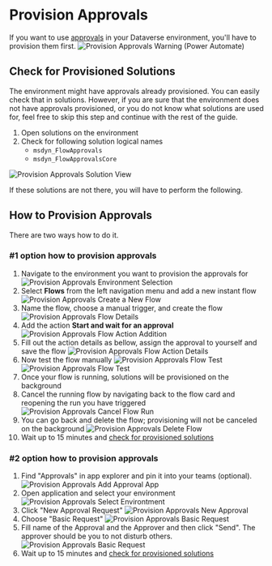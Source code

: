 # Provision Approvals
If you want to use [approvals](https://docs.microsoft.com/en-us/connectors/approvals/) in your Dataverse environment, you'll have to provision them first. 
![Provision Approvals Warning (Power Automate)](/.attachments/en/customizer-guide/modules/people/provision-approvals/provision-approvals-warning.png)

## Check for Provisioned Solutions
The environment might have approvals already provisioned. You can easily check that in solutions. However, if you are sure that the environment does not have approvals provisioned, or you do not know what solutions are used for, feel free to skip this step and continue with the rest of the guide.

1. Open solutions on the environment
1. Check for following solution logical names
   - `msdyn_FlowApprovals`
   - `msdyn_FlowApprovalsCore`

![Provision Approvals Solution View](/.attachments/en/customizer-guide/modules/people/provision-approvals/provision-approvals-solution-view.png)

If these solutions are not there, you will have to perform the following.

## How to Provision Approvals
There are two ways how to do it.
### #1 option how to provision approvals
1. Navigate to the environment you want to provision the approvals for
![Provision Approvals Environment Selection](/.attachments/en/customizer-guide/modules/people/provision-approvals/provision-approvals-environment-selection.png)
1. Select **Flows** from the left navigation menu and add a new instant flow
![Provision Approvals Create a New Flow](/.attachments/en/customizer-guide/modules/people/provision-approvals/provision-approvals-create-flow.png)
1. Name the flow, choose a manual trigger, and create the flow
![Provision Approvals Flow Details](/.attachments/en/customizer-guide/modules/people/provision-approvals/provision-approvals-flow-info.png)
1. Add the action **Start and wait for an approval**
![Provision Approvals Flow Action Addition](/.attachments/en/customizer-guide/modules/people/provision-approvals/provision-approvals-flow-approval-action.png)
1. Fill out the action details as bellow, assign the approval to yourself and save the flow
![Provision Approvals Flow Action Details](/.attachments/en/customizer-guide/modules/people/provision-approvals/provision-approvals-flow-approval-action-details.png)
1. Now test the flow manually
![Provision Approvals Flow Test](/.attachments/en/customizer-guide/modules/people/provision-approvals/provision-approvals-test-flow.png)
![Provision Approvals Flow Test](/.attachments/en/customizer-guide/modules/people/provision-approvals/provision-approvals-test-flow-2.png)
1. Once your flow is running, solutions will be provisioned on the background
1. Cancel the running flow by navigating back to the flow card and reopening the run you have triggered
![Provision Approvals Cancel Flow Run](/.attachments/en/customizer-guide/modules/people/provision-approvals/provision-approvals-cancel-flow-run.png)
1. You can go back and delete the flow; provisioning will not be canceled on the background
![Provision Approvals Delete Flow](/.attachments/en/customizer-guide/modules/people/provision-approvals/provision-approvals-delete-flow.png)
1. Wait up to 15 minutes and [check for provisioned solutions](#check-for-provisioned-solutions)

### #2 option how to provision approvals
1. Find "Approvals" in app explorer and pin it into your teams (optional).
![Provision Approvals Add Approval App](/.attachments/en/customizer-guide/modules/people/provision-approvals/provision-approvals-add-approvals-app.png)
1. Open application and select your environment
![Provision Approvals Select Environtment](/.attachments/en/customizer-guide/modules/people/provision-approvals/provision-approvals-select-environment.png)
1. Click "New Approval Request" 
![Provision Approvals New Approval](/.attachments/en/customizer-guide/modules/people/provision-approvals/provision-approvals-new-approval.png)
1. Choose "Basic Request"
![Provision Approvals Basic Request](/.attachments/en/customizer-guide/modules/people/provision-approvals/provision-approvals-basic-request.png)
1. Fill name of the Approval and the Approver and then click "Send". The approver should be you to not disturb others.
![Provision Approvals Basic Request](/.attachments/en/customizer-guide/modules/people/provision-approvals/provision-approvals-approver.png)
1. Wait up to 15 minutes and [check for provisioned solutions](#check-for-provisioned-solutions)